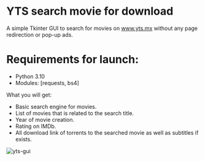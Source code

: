 # YTS search movie for download
A simple Tkinter GUI to search for movies on www.yts.mx without any page redirection or pop-up ads.

# Requirements for launch:
- Python 3.10
- Modules: [requests, bs4]

What you will get:
- Basic search engine for movies.
- List of movies that is related to the search title.
- Year of movie creation.
- Rating on IMDb.
- All download link of torrents to the searched movie as well as subtitles if exists.

![yts-gui](https://github.com/tomkaboris/yts/assets/32951703/c28fbdc1-7cc8-4331-b58f-5673691d23ee)
